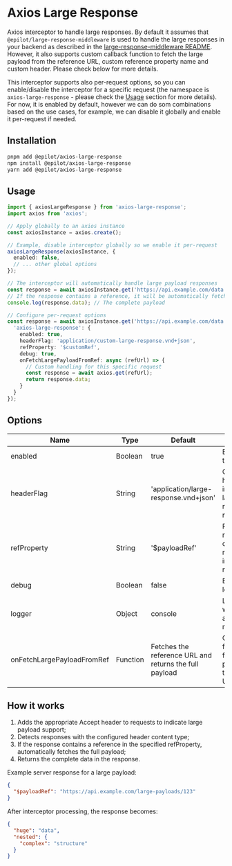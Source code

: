 # Axios Large Response

Axios interceptor to handle large responses. By default it assumes that `@epilot/large-response-middleware` is used to handle the large responses in your backend as described in the [large-response-middleware README](https://github.com/epilot-dev/aws-lambda-utility-middlewares/blob/main/packages/large-response-middleware/README.md). However, it also supports custom callback function to fetch the large payload from the reference URL, custom reference property name and custom header. Please check below for more details.

This interceptor supports also per-request options, so you can enable/disable the interceptor for a specific request (the namespace is `axios-large-response` - please check the [Usage](#usage) section for more details). For now, it is enabled by default, however we can do som combinations based on the use cases, for example, we can disable it globally and enable it per-request if needed.

## Installation

```bash
pnpm add @epilot/axios-large-response
npm install @epilot/axios-large-response
yarn add @epilot/axios-large-response
```

## Usage

```ts
import { axiosLargeResponse } from 'axios-large-response';
import axios from 'axios';

// Apply globally to an axios instance
const axiosInstance = axios.create();

// Example, disable interceptor globally so we enable it per-request
axiosLargeResponse(axiosInstance, {
  enabled: false,
  // ... other global options
});

// The interceptor will automatically handle large payload responses
const response = await axiosInstance.get('https://api.example.com/data');
// If the response contains a reference, it will be automatically fetched
console.log(response.data); // The complete payload

// Configure per-request options
const response = await axiosInstance.get('https://api.example.com/data', {
  'axios-large-response': {
    enabled: true,
    headerFlag: 'application/custom-large-response.vnd+json',
    refProperty: '$customRef',
    debug: true,
    onFetchLargePayloadFromRef: async (refUrl) => {
      // Custom handling for this specific request
      const response = await axios.get(refUrl);
      return response.data;
    }
  }
});
```

## Options

| Name | Type | Default | Description |
|------|------|---------|-------------|
| enabled | Boolean | true | Enable/disable the interceptor |
| headerFlag | String | 'application/large-response.vnd+json' | Content type header indicating a large payload reference response |
| refProperty | String | '$payloadRef' | Property name containing the reference URL in the response |
| debug | Boolean | false | Enable debug logging |
| logger | Object | console | Logger object with debug() and error() methods |
| onFetchLargePayloadFromRef | Function | Fetches the reference URL and returns the full payload | Callback function to fetch the full payload from the reference URL |

## How it works

1. Adds the appropriate Accept header to requests to indicate large payload support;
2. Detects responses with the configured header content type;
3. If the response contains a reference in the specified refProperty, automatically fetches the full payload;
4. Returns the complete data in the response.

Example server response for a large payload:

```json
{
  "$payloadRef": "https://api.example.com/large-payloads/123"
}
```

After interceptor processing, the response becomes:

```json
{
  "huge": "data",
  "nested": {
    "complex": "structure"
  }
}
```

